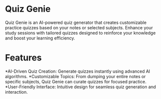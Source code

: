 <h1>Quiz Genie</h1>
Quiz Genie is an AI-powered quiz generator that creates customizable practice quizzes based on your notes or selected subjects. Enhance your study sessions with tailored quizzes designed to reinforce your knowledge and boost your learning efficiency.

<h1>Features</h1>
*AI-Driven Quiz Creation: Generate quizzes instantly using advanced AI algorithms.
*Customizable Topics: From dumping your entire notes or specific subjects, Quiz Genie can curate quizzes for focused practice.
*User-Friendly Interface: Intuitive design for seamless quiz generation and interaction.
